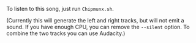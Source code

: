 To listen to this song, just run `Chipmunx.sh`.

(Currently this will generate the left and right tracks, but will not
emit a sound. If you have enough CPU, you can remove the `--silent` option.
To combine the two tracks you can use Audacity.)

